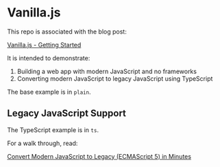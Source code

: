 # Vanilla.js

This repo is associated with the blog post:

[Vanilla.js - Getting Started](https://blog.jeremylikness.com/vanilla-js-getting-started-5df2553df0f0?utm_campaign=vanillajs&utm_source=jeliknes&utm_medium=github)

It is intended to demonstrate:

1. Building a web app with modern JavaScript and no frameworks
2. Converting modern JavaScript to legacy JavaScript using TypeScript

The base example is in `plain`.

## Legacy JavaScript Support

The TypeScript example is in `ts`.

For a walk through, read:

[Convert Modern JavaScript to Legacy (ECMAScript 5) in Minutes](https://blog.jeremylikness.com/convert-modern-javascript-to-legacy-ecmascript-5-in-minutes-464b3d75f01f?utm_campaign=vanillajs&utm_source=jeliknes&utm_medium=github)